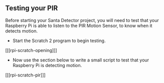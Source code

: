 ## Testing your PIR

Before starting your Santa Detector project, you will need to test that your Raspberry Pi is able to listen to the PIR Motion Sensor, to know when it detects motion.

- Start the Scratch 2 program to begin testing.

[[[rpi-scratch-opening]]]

- Now use the section below to write a small script to test that your Raspberry Pi is detecting motion.

[[[rpi-scratch-pir]]]
